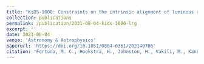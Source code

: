 ```yaml
---
title: "KiDS-1000: Constraints on the intrinsic alignment of luminous red galaxies"
collection: publications
permalink: /publication/2021-08-04-kids-1000-lrg
excerpt: ''
date: 2021-08-04
venue: 'Astronomy & Astrophysics'
paperurl: 'https://doi.org/10.1051/0004-6361/202140706'
citation: 'Fortuna, M. C., Hoekstra, H., Johnston, H., Vakili, M., Kannawadi, A., Georgiou, C., ... & Von Wietersheim-Kramsta, M. (2021). KiDS-1000: Constraints on the intrinsic alignment of luminous red galaxies. Astronomy & Astrophysics, 654, A76.'
---
```

